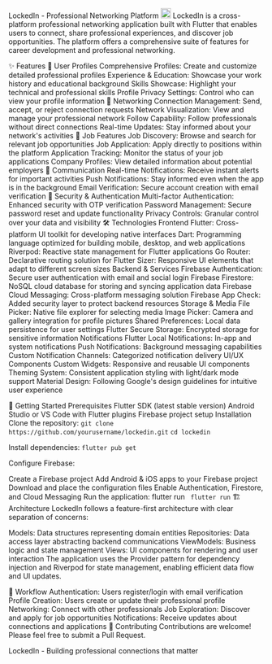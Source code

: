 LockedIn - Professional Networking Platform
<img alt="LockedIn Logo" src="https://upload.wikimedia.org/wikipedia/commons/c/ca/LinkedIn_logo_initials.png" width=20 height=20>
LockedIn is a cross-platform professional networking application built with Flutter that enables users to connect, share professional experiences, and discover job opportunities. The platform offers a comprehensive suite of features for career development and professional networking.

✨ Features
👤 User Profiles
Comprehensive Profiles: Create and customize detailed professional profiles
Experience & Education: Showcase your work history and educational background
Skills Showcase: Highlight your technical and professional skills
Profile Privacy Settings: Control who can view your profile information
🔗 Networking
Connection Management: Send, accept, or reject connection requests
Network Visualization: View and manage your professional network
Follow Capability: Follow professionals without direct connections
Real-time Updates: Stay informed about your network's activities
💼 Job Features
Job Discovery: Browse and search for relevant job opportunities
Job Application: Apply directly to positions within the platform
Application Tracking: Monitor the status of your job applications
Company Profiles: View detailed information about potential employers
💬 Communication
Real-time Notifications: Receive instant alerts for important activities
Push Notifications: Stay informed even when the app is in the background
Email Verification: Secure account creation with email verification
🔐 Security & Authentication
Multi-factor Authentication: Enhanced security with OTP verification
Password Management: Secure password reset and update functionality
Privacy Controls: Granular control over your data and visibility
🛠️ Technologies
Frontend
Flutter: Cross-platform UI toolkit for developing native interfaces
Dart: Programming language optimized for building mobile, desktop, and web applications
Riverpod: Reactive state management for Flutter applications
Go Router: Declarative routing solution for Flutter
Sizer: Responsive UI elements that adapt to different screen sizes
Backend & Services
Firebase Authentication: Secure user authentication with email and social login
Firebase Firestore: NoSQL cloud database for storing and syncing application data
Firebase Cloud Messaging: Cross-platform messaging solution
Firebase App Check: Added security layer to protect backend resources
Storage & Media
File Picker: Native file explorer for selecting media
Image Picker: Camera and gallery integration for profile pictures
Shared Preferences: Local data persistence for user settings
Flutter Secure Storage: Encrypted storage for sensitive information
Notifications
Flutter Local Notifications: In-app and system notifications
Push Notifications: Background messaging capabilities
Custom Notification Channels: Categorized notification delivery
UI/UX Components
Custom Widgets: Responsive and reusable UI components
Theming System: Consistent application styling with light/dark mode support
Material Design: Following Google's design guidelines for intuitive user experience


🚀 Getting Started
Prerequisites
Flutter SDK (latest stable version)
Android Studio or VS Code with Flutter plugins
Firebase project setup
Installation
Clone the repository:
```git clone https://github.com/yourusername/lockedin.git```
```cd lockedin```

Install dependencies:
```flutter pub get```

Configure Firebase:

Create a Firebase project
Add Android & iOS apps to your Firebase project
Download and place the configuration files
Enable Authentication, Firestore, and Cloud Messaging
Run the application:
flutter run
``` flutter run```
🏗️ Architecture
LockedIn follows a feature-first architecture with clear separation of concerns:

Models: Data structures representing domain entities
Repositories: Data access layer abstracting backend communications
ViewModels: Business logic and state management
Views: UI components for rendering and user interaction
The application uses the Provider pattern for dependency injection and Riverpod for state management, enabling efficient data flow and UI updates.

🔄 Workflow
Authentication: Users register/login with email verification
Profile Creation: Users create or update their professional profile
Networking: Connect with other professionals
Job Exploration: Discover and apply for job opportunities
Notifications: Receive updates about connections and applications
🤝 Contributing
Contributions are welcome! Please feel free to submit a Pull Request.

LockedIn - Building professional connections that matter
